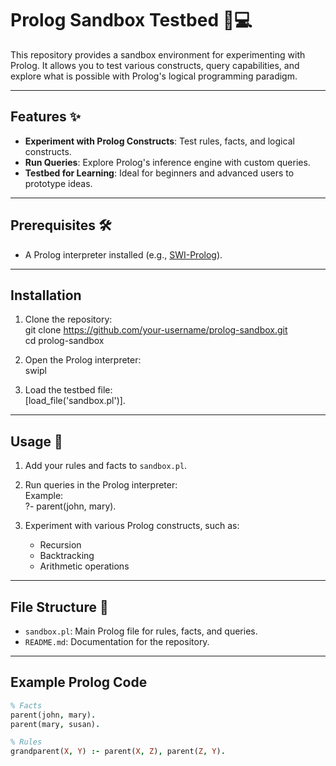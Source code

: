 # Prolog Sandbox Testbed 🧠💻  

This repository provides a sandbox environment for experimenting with Prolog. It allows you to test various constructs, query capabilities, and explore what is possible with Prolog's logical programming paradigm.

---

## Features ✨  

- **Experiment with Prolog Constructs**: Test rules, facts, and logical constructs.  
- **Run Queries**: Explore Prolog's inference engine with custom queries.  
- **Testbed for Learning**: Ideal for beginners and advanced users to prototype ideas.  

---

## Prerequisites 🛠️  

- A Prolog interpreter installed (e.g., [SWI-Prolog](https://www.swi-prolog.org/)).  

---

## Installation  

1. Clone the repository:  
git clone https://github.com/your-username/prolog-sandbox.git  
cd prolog-sandbox  

2. Open the Prolog interpreter:  
swipl  

3. Load the testbed file:  
[load_file('sandbox.pl')].  

---

## Usage 🔧  

1. Add your rules and facts to `sandbox.pl`.  
2. Run queries in the Prolog interpreter:  
   Example:  
   ?- parent(john, mary).  

3. Experiment with various Prolog constructs, such as:  
   - Recursion  
   - Backtracking  
   - Arithmetic operations  

---

## File Structure 📂  

- `sandbox.pl`: Main Prolog file for rules, facts, and queries.  
- `README.md`: Documentation for the repository.  

---

## Example Prolog Code  

```prolog
% Facts
parent(john, mary).
parent(mary, susan).

% Rules
grandparent(X, Y) :- parent(X, Z), parent(Z, Y).
